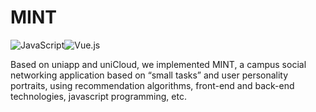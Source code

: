 # MINT
<img alt="JavaScript" src="https://img.shields.io/badge/-JavaScript-F7DF1E?style=plastic&logo=javascript&logoColor=black" /><img alt="Vue.js" src="https://img.shields.io/badge/-Vue.js-4FC08D?style=plastic&logo=vue.js&logoColor=white" />

Based on uniapp and uniCloud, we implemented MINT, a campus social networking application based on “small tasks” and user personality portraits, using recommendation algorithms, front-end and back-end technologies, javascript programming, etc.
